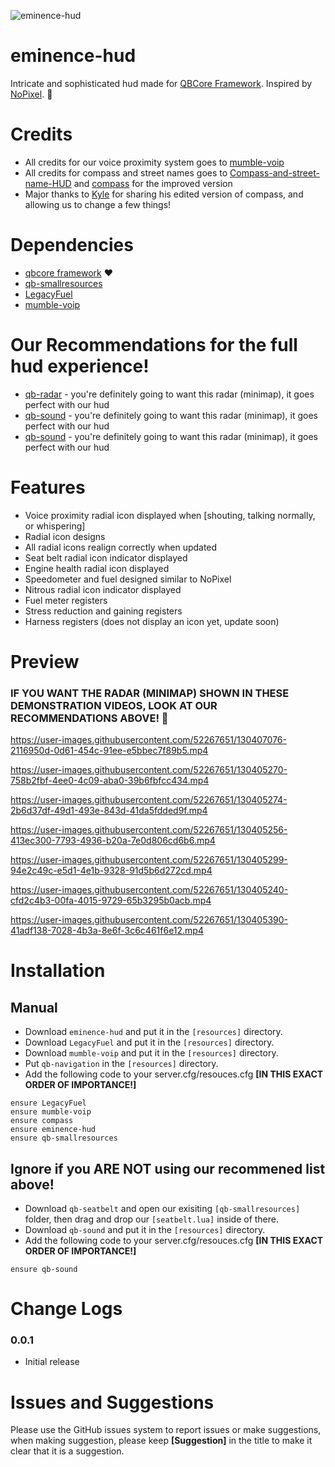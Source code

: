 ![eminence-hud](https://i.imgur.com/6prfgYe.png)

# eminence-hud
Intricate and sophisticated hud made for [QBCore Framework](https://github.com/qbcore-framework). Inspired by [NoPixel](https://www.nopixel.net/). :green_heart:

# Credits
* All credits for our voice proximity system goes to [mumble-voip](https://github.com/FrazzIe/mumble-voip-fivem)
* All credits for compass and street names goes to [Compass-and-street-name-HUD](https://gitlab.com/MsQuerade/Compass-and-street-name-HUD) and [compass](https://github.com/thelindat/compass) for the improved version 
* Major thanks to [Kyle](https://github.com/Nine2Fivedev) for sharing his edited version of compass, and allowing us to change a few things!

# Dependencies
* [qbcore framework](https://github.com/qbcore-framework) ❤️
* [qb-smallresources](https://github.com/qbcore-framework/qb-smallresources)
* [LegacyFuel](https://github.com/qbcore-framework/LegacyFuel)
* [mumble-voip](https://github.com/FrazzIe/mumble-voip-fivem)

# Our Recommendations for the full hud experience!
* [qb-radar](https://github.com/Eminence-Studios/qb-radar) - you're definitely going to want this radar (minimap), it goes perfect with our hud
* [qb-sound](https://github.com/Eminence-Studios/qb-radar) - you're definitely going to want this radar (minimap), it goes perfect with our hud
* [qb-sound](https://github.com/Eminence-Studios/qb-radar) - you're definitely going to want this radar (minimap), it goes perfect with our hud

# Features
* Voice proximity radial icon displayed when [shouting, talking normally, or whispering]
* Radial icon designs
* All radial icons realign correctly when updated
* Seat belt radial icon indicator displayed
* Engine health radial icon displayed
* Speedometer and fuel designed similar to NoPixel 
* Nitrous radial icon indicator displayed
* Fuel meter registers
* Stress reduction and gaining registers
* Harness registers (does not display an icon yet, update soon)

# Preview
### IF YOU WANT THE RADAR (MINIMAP) SHOWN IN THESE DEMONSTRATION VIDEOS, LOOK AT OUR RECOMMENDATIONS ABOVE! 🎉

https://user-images.githubusercontent.com/52267651/130407076-2116950d-0d61-454c-91ee-e5bbec7f89b5.mp4

https://user-images.githubusercontent.com/52267651/130405270-758b2fbf-4ee0-4c09-aba0-39b6fbfcc434.mp4

https://user-images.githubusercontent.com/52267651/130405274-2b6d37df-49d1-493e-843d-41da5fdded9f.mp4

https://user-images.githubusercontent.com/52267651/130405256-413ec300-7793-4936-b20a-7e0d806cd6b6.mp4

https://user-images.githubusercontent.com/52267651/130405299-94e2c49c-e5d1-4e1b-9328-91d5b6d272cd.mp4

https://user-images.githubusercontent.com/52267651/130405240-cfd2c4b3-00fa-4015-9729-65b3295b0acb.mp4

https://user-images.githubusercontent.com/52267651/130405390-41adf138-7028-4b3a-8e6f-3c6c461f6e12.mp4

# Installation

## Manual
* Download `eminence-hud` and put it in the `[resources]` directory.
* Download `LegacyFuel` and put it in the `[resources]` directory.
* Download `mumble-voip` and put it in the `[resources]` directory.
* Put `qb-navigation` in the `[resources]` directory.
* Add the following code to your server.cfg/resouces.cfg **[IN THIS EXACT ORDER OF IMPORTANCE!]**
```
ensure LegacyFuel
ensure mumble-voip
ensure compass
ensure eminence-hud
ensure qb-smallresources
```
## Ignore if you ARE NOT using our recommened list above!
* Download `qb-seatbelt` and open our exisiting `[qb-smallresources]` folder, then drag and drop our `[seatbelt.lua]` inside of there.
* Download `qb-sound` and put it in the `[resources]` directory.
* Add the following code to your server.cfg/resouces.cfg **[IN THIS EXACT ORDER OF IMPORTANCE!]**
```
ensure qb-sound
```

# Change Logs
### 0.0.1
* Initial release

# Issues and Suggestions
Please use the GitHub issues system to report issues or make suggestions, when making suggestion, please keep **[Suggestion]** in the title to make it clear that it is a suggestion.
